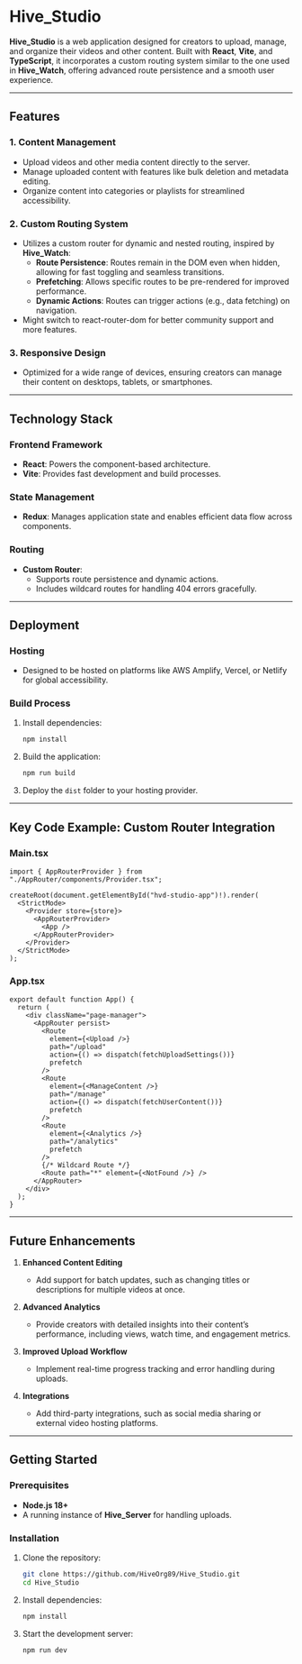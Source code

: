 # Hive_Studio

**Hive_Studio** is a web application designed for creators to upload, manage, and organize their videos and other content. Built with **React**, **Vite**, and **TypeScript**, it incorporates a custom routing system similar to the one used in **Hive_Watch**, offering advanced route persistence and a smooth user experience.

---

## Features

### 1. **Content Management**
- Upload videos and other media content directly to the server.
- Manage uploaded content with features like bulk deletion and metadata editing.
- Organize content into categories or playlists for streamlined accessibility.

### 2. **Custom Routing System**
- Utilizes a custom router for dynamic and nested routing, inspired by **Hive_Watch**:
  - **Route Persistence**: Routes remain in the DOM even when hidden, allowing for fast toggling and seamless transitions.
  - **Prefetching**: Allows specific routes to be pre-rendered for improved performance.
  - **Dynamic Actions**: Routes can trigger actions (e.g., data fetching) on navigation.
- Might switch to react-router-dom for better community support and more features.

### 3. **Responsive Design**
- Optimized for a wide range of devices, ensuring creators can manage their content on desktops, tablets, or smartphones.

---

## Technology Stack

### Frontend Framework
- **React**: Powers the component-based architecture.
- **Vite**: Provides fast development and build processes.

### State Management
- **Redux**: Manages application state and enables efficient data flow across components.

### Routing
- **Custom Router**:
  - Supports route persistence and dynamic actions.
  - Includes wildcard routes for handling 404 errors gracefully.

---

## Deployment

### Hosting
- Designed to be hosted on platforms like AWS Amplify, Vercel, or Netlify for global accessibility.

### Build Process
1. Install dependencies:
   ```bash
   npm install
   ```
2. Build the application:
   ```bash
   npm run build
   ```
3. Deploy the `dist` folder to your hosting provider.

---

## Key Code Example: Custom Router Integration

### Main.tsx
```tsx
import { AppRouterProvider } from "./AppRouter/components/Provider.tsx";

createRoot(document.getElementById("hvd-studio-app")!).render(
  <StrictMode>
    <Provider store={store}>
      <AppRouterProvider>
        <App />
      </AppRouterProvider>
    </Provider>
  </StrictMode>
);
```

### App.tsx
```tsx
export default function App() {
  return (
    <div className="page-manager">
      <AppRouter persist>
        <Route
          element={<Upload />}
          path="/upload"
          action={() => dispatch(fetchUploadSettings())}
          prefetch
        />
        <Route
          element={<ManageContent />}
          path="/manage"
          action={() => dispatch(fetchUserContent())}
          prefetch
        />
        <Route
          element={<Analytics />}
          path="/analytics"
          prefetch
        />
        {/* Wildcard Route */}
        <Route path="*" element={<NotFound />} />
      </AppRouter>
    </div>
  );
}
```

---

## Future Enhancements

1. **Enhanced Content Editing**
   - Add support for batch updates, such as changing titles or descriptions for multiple videos at once.

2. **Advanced Analytics**
   - Provide creators with detailed insights into their content’s performance, including views, watch time, and engagement metrics.

3. **Improved Upload Workflow**
   - Implement real-time progress tracking and error handling during uploads.

4. **Integrations**
   - Add third-party integrations, such as social media sharing or external video hosting platforms.

---

## Getting Started

### Prerequisites
- **Node.js 18+**
- A running instance of **Hive_Server** for handling uploads.

### Installation
1. Clone the repository:
   ```bash
   git clone https://github.com/HiveOrg89/Hive_Studio.git
   cd Hive_Studio
   ```
2. Install dependencies:
   ```bash
   npm install
   ```
3. Start the development server:
   ```bash
   npm run dev
   ```
